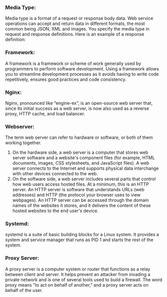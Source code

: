 ### Media Type: 
Media type is a format of a request or response body data. Web service operations can accept and return data in different formats, the most common being JSON, XML and images. You specify the media type in request and response definitions. Here is an example of a response definition:

### Framework:
A framework is a framework or scheme of work generally used by programmers to perform software development. Using a framework allows you to streamline development processes as it avoids having to write code repetitively, ensures good practices and code consistency.

### Nginx:
Nginx, pronounced like “engine-ex”, is an open-source web server that, since its initial success as a web server, is now also used as a reverse proxy, HTTP cache, and load balancer.

### Webserver:
The term web server can refer to hardware or software, or both of them working together.

1. On the hardware side, a web server is a computer that stores web server software and a website's component files (for example, HTML documents, images, CSS stylesheets, and JavaScript files). A web server connects to the Internet and supports physical data interchange with other devices connected to the web.
2. On the software side, a web server includes several parts that control how web users access hosted files. At a minimum, this is an HTTP server. An HTTP server is software that understands URLs (web addresses) and HTTP (the protocol your browser uses to view webpages). An HTTP server can be accessed through the domain names of the websites it stores, and it delivers the content of these hosted websites to the end user's device.

### Systemd:
systemd is a suite of basic building blocks for a Linux system. It provides a system and service manager that runs as PID 1 and starts the rest of the system.

### Proxy Server:
A proxy server is a computer system or router that functions as a relay between client and server. It helps prevent an attacker from invading a private network and is one of several tools used to build a firewall. The word proxy means "to act on behalf of another," and a proxy server acts on behalf of the user.